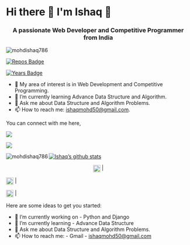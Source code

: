 
# Hi there 👋 I'm Ishaq  👾
<h3 align="center">A passionate Web Developer and Competitive Programmer from India</h3>

<img src="https://komarev.com/ghpvc/?username=mohdishaq786" alt="mohdishaq786" />
  
[![Repos Badge](https://badges.pufler.dev/repos/mohdishaq786)](https://badges.pufler.dev)

[![Years Badge](https://badges.pufler.dev/years/mohdishaq786)](https://badges.pufler.dev)


- 🔭 My area of interest is in Web Development and Competitive Programming. 
- 🌱 I’m currently learning Advance Data Structure and Algorithm.
- 💬 Ask me about  Data Structure and Algorithm Problems.
- 📫 How to reach me: ishaqmohd50@gmail.com.

You can connect with me here,

[<img src="https://img.shields.io/badge/linkedin-%230077B5.svg?&style=for-the-badge&logo=linkedin&logoColor=white"/>](https://www.linkedin.com/in/mohd-ishaq-146483185/)

[<img src="https://img.shields.io/badge/WHATSAPP-%2325D366.svg?&style=for-the-badge&logo=whatsapp&logoColor=white"/>](https://wa.me/917844923278)

[![Ishaq’s github stats](https://github-readme-stats.vercel.app/api?username=mohdishaq786)](https://github.com/mohdishaq786/github-readme-stats)<img align="left" src="https://github-readme-stats.vercel.app/api/top-langs/?username=mohdishaq786&layout=compact&hide=html" alt="mohdishaq786" />




<p align="center"> 
<a href="https://codechef.com/users/ishaq786" ><img align="center" target="blank"><img align="center" src="https://cdn.jsdelivr.net/npm/simple-icons@3.0.1/icons/codechef.svg" alt=“mohd-Ishaq-data" height="20" width="20" /></a> |
</P>
<a href="https://www.hackerrank.com/ishaq786" ><img align="center" target="blank"><img align="center" src="https://cdn.jsdelivr.net/npm/simple-icons@3.0.1/icons/hackerrank.svg" alt=“mohd-Ishaq-data" height="20" width="20" /></a> | 
</P>
<a href="http://codeforces.com/profile/Ishaq7860" ><img align="center" target="blank"><img align="center" src="https://cdn.jsdelivr.net/npm/simple-icons@3.0.1/icons/codeforces.svg" alt=“mohd-Ishaq-data" height="20" width="20" /></a> | 
</P>

Here are some ideas to get you started:

- 🔭 I’m currently working on - Python and Django
- 🌱 I’m currently learning - Advance Data Structure
- 💬 Ask me about  Data Structure and Algorithm Problems.
- 📫 How to reach me: - Gmail -  ishaqmohd50@gmail.com


